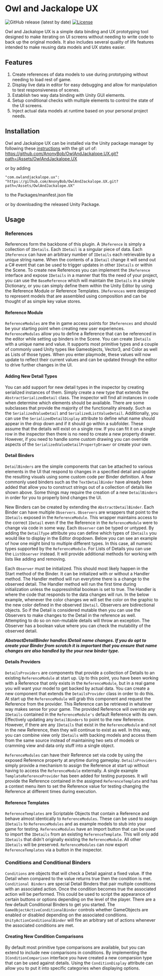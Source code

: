# Owl and Jackalope UX

![GitHub release (latest by date)](https://img.shields.io/github/v/release/AnonyBob/OwlAndJackalope.UX) 
[![License](https://img.shields.io/badge/license-MIT-green)](./LICENSE)

Owl and Jackalope UX is a simple data binding and UX prototyping tool designed to make iterating on UI screens without needing to write code to back up the original models. It also includes several quality of life features intended to make reusing data models and UX states easier.

## Features
1. Create references of data models to use during prototyping without needing to load rest of game.
2. Display live data in editor for easy debugging and allow for manipulation to test responsiveness of scenes.
3. Establish two way data binding with Unity GUI elements.
4. Setup conditional checks with multiple elements to control the state of the UI screens.
5. Inject actual data models at runtime based on your personal project needs.

## Installation
Owl and Jackalope UX can be installed via the Unity package manager by following these [instructions](https://docs.unity3d.com/Manual/upm-ui-giturl.html) with the git url of:
https://github.com/AnonyBob/OwlAndJackalope.UX.git?path=/Assets/OwlAndJackalope.UX

or by adding

```"com.owlandjackalope.ux": "https://github.com/AnonyBob/OwlAndJackalope.UX.git?path=/Assets/OwlAndJackalope.UX"```

to the Packages/manifest.json file

or by downloading the released Unity Package.

## Usage

### References
References form the backbone of this plugin. A ```IReference``` is simply a collection of ```IDetails```. Each ```IDetail``` is a singular piece of data. Each ```IReference``` can have an arbitrary number of ```IDetails``` each retrievable by a unique string name. When the contents of a ```IDetail``` change it will send out a C# event that can be used to trigger updates in other ```IDetails``` or within the Scene. To create new References you can implement the ```IReference``` interface and expose ```IDetails``` in a manner that fits the need of your project, you can use the ```BaseReference``` which will maintain the ```IDetails``` in a simple Dictionary, or you can simply define them within the Unity Editor by using the Reference Module or Reference Templates. ```IReferences``` were designed to represent models that are assembled using composition and can be thought of as simple key value stores.

#### Reference Module
```ReferenceModules``` are the in game access points for ```IReferences``` and should be your starting point when creating new user experiences. ```ReferenceModules``` allow you to define a Reference that can be referenced in the editor while setting up binders in the Scene. You can create ```IDetails``` with a unique name and value. It supports most primitive types and a couple of commonly used Unity types like Gameobjects, Vector3, and Color as well as Lists of those types. When you enter playmode, these values will now update to reflect their current values and can be updated through the editor to drive further changes in the UI.

#### Adding New Detail Types
You can add support for new detail types in the inspector by creating serialized instances of them. Simply create a new type that extends the ```AbstractSerializedDetail``` class. The inspector will find all instances in code when determine which elements should be available. There are some subclasses that provide the majority of the functionality already. Such as the ```SerializedValueDetail``` and ```SerializedListValueDetail```. Additionally, you can use the ```SerializedDetailDisplay``` attribute to define what name should appear in the drop down and if it should go within a subfolder. These assume that the details will exist on a single row. If you can fit it on a single row in the inspector then there is no need to create a new property drawer. However, if you need to handle some custom drawing you can override aspects of the ```SerializedValueDetailPropertyDrawer``` or create your own.

#### Detail Binders

```DetailBinders``` are the simple components that can be attached to various elements in the UI that respond to changes in a specified detail and update the resulting visuals using some custom code per Binder definition. A few commonly used binders such as the ```TextDetailBinder``` have already been added that allow you to construct strings out of a collection of details like shown above. Some things may require the creation of a new ```DetailBinders``` in order for you to properly bind changes the UI.

New Binders can be created by extending the ```AbstractDetailBinder```. Each Binder can have multiple ```Observers```. ```Observers``` are wrappers that point to the ```IDetails``` exposed in the ```ReferenceModule```. This wrapper maintains access to the correct ```IDetail``` even if the the Reference in the ```ReferenceModule``` were to change via code in some way. Each ```Observer``` can be typed or untyped. By adding the ```DetailType``` attribute you can define which types of ```IDetails``` you would like to display in the Editor dropdown. Below you can see an example of how one might bind to multiple different types. In this case, all numeric types supported by the ```ReferenceModule```. For Lists of Details you can use the ```ListObserver``` instead. It will provide additional methods for working with lists like adding and removing.

Each ```Observer``` must be initialized. This should most likely happen in the Start method of the Binder. It can be initialized with or without a Handler method. The Handler method will run everytime there is a change to the observed detail. The Handler method will run the first time during initialization unless the suppressInitial boolean is set to true. The Handler is where the code that responds to the data changes will run. In the below example, whenever the color changes we will set the color on the graphic to the new color defined in the observed ```IDetail```. Observers are bidirectional objects. So if the Detail is considered mutable then you can use the Observers to make changes to the Detail in the reference as well. Attempting to do so on non-mutable details will throw an exception. The Observer has a boolean value where you can check the mutability of the observed detail.

***AbstractDetailBinder handles IDetail name changes. If you do opt to create your Binder from scratch it is important that you ensure that name changes are also handled by the your new binder type.***

#### Details Providers
```DetailsProviders``` are components that provide a collection of Details to an existing ```ReferenceModule``` at start up. Up to this point, you have been working with a Reference that only exists in the ```ReferenceModule```, but in a real game you will want your model to get backed by actual data. You can create a new component that extends the ```DetailsProvider``` class in order to do this. At start up the ```ReferenceModule``` will grab this component and request the Reference from the provider. This Reference can be retrieved in whatever way makes sense for your game. The provided Reference will override any ```IDetails``` contained in the ```ReferenceModule's``` default Reference with its own. Effectively updating any ```DetailBinders``` to point to the new Reference. However, if there are any ```IDetails``` that exist in the ```ReferenceModule``` and not in the new Reference, then they will continue to exist as well. In this way, you can combine view only ```IDetails``` with backing models and access them from the same source instead of maintaining two sets of models or cramming view and data only stuff into a single object.

```ReferenceModules``` can have their Reference set via code by using the exposed Reference property at anytime during gameplay. ```DetailsProviders``` simply provide a mechanism to assign the Reference at start up without having to access the ```ReferenceModule``` externally. A single example ```TemplateReferenceProvider``` has been added for testing purposes. It will provide the Reference contained in the assigned ```ReferenceTemplate``` and has a context menu item to set the Reference value for testing changing the Reference at different times during execution.

#### Reference Templates
```ReferenceTemplates``` are Scriptable Objects that contain a Reference and behave almost identically to ```ReferenceModules```. These can be used to assign ```IDetails``` to ```ReferenceModules``` and as example models to stub into your game for testing. ```ReferenceModules``` have an Import button that can be used to import the ```IDetails``` from an existing ```ReferenceTemplate```. This will only add ```IDetails``` that didn't originally existing the ```ReferenceModule```. All other ```IDetails``` will be preserved. ```ReferenceModules``` can now export ```ReferenceTemplates``` via a button in the inspector.

### Conditions and Conditional Binders
```Conditions``` are objects that will check a Detail against a fixed value. If the Detail when compared to the value returns true then the condition is met. ```Conditional Binders``` are special Detail Binders that pair multiple conditions with an associated action. Once the condition becomes true the associated action will be performed. This could be used to script the appearance of certain buttons or options depending on the level of the player. There are a few default Conditional Binders to get you started. The ```GameObjectActiveConditionalBinder``` controls whether GameObjects are enabled or disabled depending on the associated conditions. ```UnityActionConditionalBinder``` will fire an arbitrary set of actions whenever the associated conditions are met.

#### Creating New Condition Comparisons 
By default most primitive type comparisons are available, but you can extend to include new comparisons in conditions. By implementing the ```IConditionComparison``` interface you have created a new comparsion type that can be used against details. Using the ```ConditionDisplay``` attribute can allow you to put it into specific categories when displaying options. 


